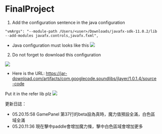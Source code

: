 # FinalProject
1. Add the configuration sentence in the java configuration

```
"vmArgs": "--module-path /Users/<user>/Downloads/javafx-sdk-11.0.2/lib --add-modules javafx.controls,javafx.fxml",
```


 * Java configuration must looks like this
![](https://i.imgur.com/sfXtJg8.png)

2. Do not forget to download this configuration

![](https://i.imgur.com/YY2UGRA.png)

 * Here is the URL:
https://jar-download.com/artifacts/com.googlecode.soundlibs/jlayer/1.0.1.4/source-code

 Put it in the refer lib plz
![](https://i.imgur.com/7xCGvRb.png)




更新日誌：
* 05.20.15:58 GamePanel 第37行的beta設為真時，魔力值預設全滿，白色區域全滿
* 05.20.11:36 現在擊中paddle會增加魔力條，擊中白色區域會增加更多
